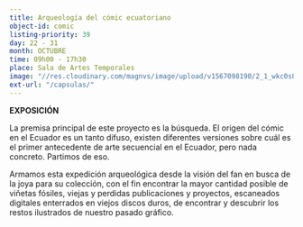 ```yaml
---
title: Arqueología del cómic ecuatoriano
object-id: comic
listing-priority: 39
day: 22 - 31
month: OCTUBRE
time: 09h00 - 17h30
place: Sala de Artes Temporales
image: "//res.cloudinary.com/magnvs/image/upload/v1567098190/2_1_wkc0s8.jpg"
ext-url: "/capsulas/"
---
```

**EXPOSICIÓN**

La premisa principal de este proyecto es la búsqueda. El origen del cómic en el Ecuador es un tanto difuso, existen diferentes versiones sobre cuál es el primer antecedente de arte secuencial en el Ecuador, pero nada concreto. Partimos de eso.

Armamos esta expedición arqueológica desde la visión del fan en busca de la joya para su colección, con el fin encontrar la mayor cantidad posible de viñetas fósiles, viejas y perdidas publicaciones y proyectos, escaneados digitales enterrados en viejos discos duros, de encontrar y descubrir los restos ilustrados de nuestro pasado gráfico.
